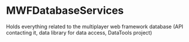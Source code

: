 # MWFDatabaseServices
Holds everything related to the multiplayer web framework database (API contacting it, data library for data access, DataTools project)
